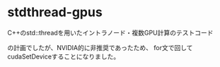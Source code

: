 # stdthread-gpus

C++のstd::threadを用いたイントラノード・複数GPU計算のテストコード

の計画でしたが、NVIDIA的に非推奨であったため、
for文で回してcudaSetDeviceすることになりました。